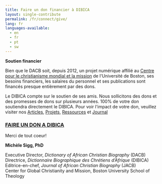 ```yaml
---
title: Faire un don financier à DIBICA
layout: single-contribute
permalink: /fr/connect/give/
lang: fr
languages-available:                         
  - en
  - fr
  - pt
  - sw
---
```


**Soutien financier**

Bien que le DACB soit, depuis 2012, un projet numérique affilié au [Centre pour le christianisme mondial et la mission](https://www.bu.edu/cgcm/) de l'Université de Boston, ses besoins financiers, les salaires du personnel et ses publications sont financés presque entièrement par des dons.

Le DIBICA compte sur le soutien de ses amis. Nous sollicitons des dons et des promesses de dons sur plusieurs années. 100% de votre don soutiendra directement le DIBICA. Pour voir l'impact de votre don, veuillez visiter nos [Articles](/sort/stories/latest-sort/), [Projets](/projects/), [Ressources](/resources/) et [Journal](/journal/)    

### [FAIRE UN DON A DIBICA](https://trusted.bu.edu/s/1759/2-bu/giving/interior.aspx?sid=1759&gid=2&pgid=1333&cid=2638&dids=1104&bledit=1&appealcode=WEBSTH)

Merci de tout coeur!

**Michèle Sigg, PhD**

Executive Director, *Dictionary of African Christian Biography* (DACB)  
Directrice, *Dictionnaire Biographique des Chrétiens d’Afrique* (DIBICA)   
Editrice-en-chef, *Journal of African Christian Biography* (JACB)  
Center for Global Christianity and Mission, Boston University School of Theology  
